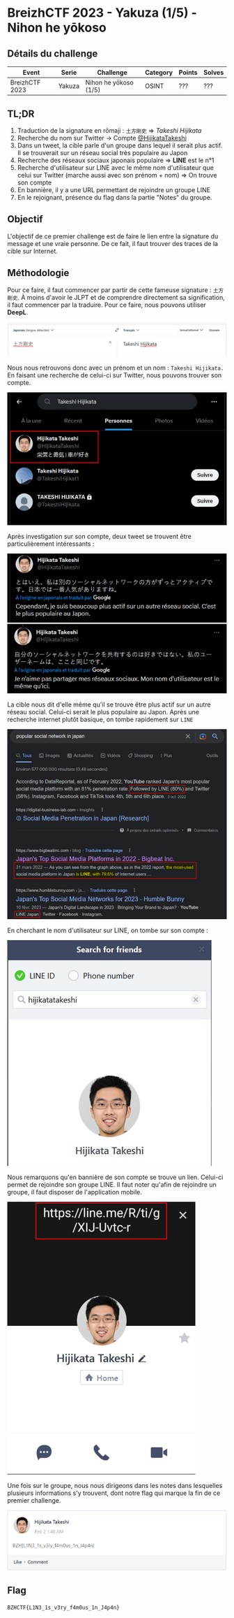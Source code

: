 BreizhCTF 2023 - Yakuza (1/5) - Nihon he yōkoso
================================

## Détails du challenge

| Event          | Serie  |       Challenge     | Category | Points | Solves |
|----------------|--------|---------------------|----------|--------|--------|
| BreizhCTF 2023 | Yakuza |Nihon he yōkoso (1/5)| OSINT    | ???    | ???    |

## TL;DR
1. Traduction de la signature en rōmaji : `土方剛史` => *Takeshi Hijikata*
2. Recherche du nom sur Twitter -> Compte [@HijikataTakeshi](https://twitter.com/HijikataTakeshi/)
3. Dans un tweet, la cible parle d'un groupe dans lequel il serait plus actif. Il se trouverait sur un réseau social très populaire au Japon
4. Recherche des réseaux sociaux japonais populaire => **LINE** est le n°1
5. Recherche d'utilisateur sur LINE avec le même nom d'utilisateur que celui sur Twitter (marche aussi avec son prénom + nom) => On trouve son compte
6. En bannière, il y a une URL permettant de rejoindre un groupe LINE
7. En le rejoignant, présence du flag dans la partie "Notes" du groupe. 

## Objectif
L'objectif de ce premier challenge est de faire le lien entre la signature du message et une vraie personne. De ce fait, il faut trouver des traces de la cible sur Internet.  

## Méthodologie
Pour ce faire, il faut commencer par partir de cette fameuse signature : `土方剛史`. À moins d'avoir le JLPT et de comprendre directement sa signification, il faut commencer par la traduire. Pour ce faire, nous pouvons utiliser **DeepL**.

![](traduction-signature.png)

Nous nous retrouvons donc avec un prénom et un nom : `Takeshi Hijikata.` En faisant une recherche de celui-ci sur Twitter, nous pouvons trouver son compte. 

![](compte-twitter.png)

Après investigation sur son compte, deux tweet se trouvent être particulièrement intéressants :

![](tweet-1.png)
![](tweet-2.png)

La cible nous dit d'elle même qu'il se trouve être plus actif sur un autre réseau social. Celui-ci serait le plus populaire au Japon. Après une recherche internet plutôt basique, on tombe rapidement sur `LINE`

![](popular-sn.png)

En cherchant le nom d'utilisateur sur LINE, on tombe sur son compte :

![](compte-line.png)

Nous remarquons qu'en bannière de son compte se trouve un lien. Celui-ci permet de rejoindre son groupe LINE. Il faut noter qu'afin de rejoindre un groupe, il faut disposer de l'application mobile.  

![](compte-line-2.png)

Une fois sur le groupe, nous nous dirigeons dans les notes dans lesquelles plusieurs informations s'y trouvent, dont notre flag qui marque la fin de ce premier challenge.

![](flag.png)

## Flag

`BZHCTF{L1N3_1s_v3ry_f4m0us_1n_J4p4n}`



